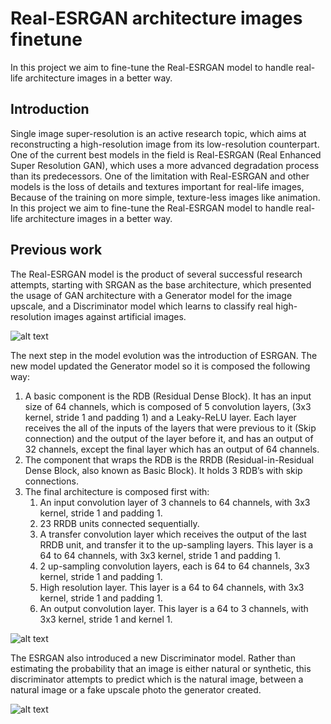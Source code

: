 # Real-ESRGAN architecture images finetune
In this project we aim to fine-tune the Real-ESRGAN model to handle real-life architecture images in a better way.
## Introduction
Single image super-resolution is an active research topic, which aims at reconstructing a high-resolution image from its low-resolution counterpart. One of the current best models in the field is Real-ESRGAN (Real Enhanced Super Resolution GAN), which uses a more advanced degradation process than its predecessors. One of the limitation with Real-ESRGAN and other models is the loss of details and textures important for real-life images, Because of the training on more simple, texture-less images like animation. In this project we aim to fine-tune the Real-ESRGAN model to handle real-life architecture images in a better way.
## Previous work
The Real-ESRGAN model is the product of several successful research attempts, starting with SRGAN as the base architecture, which presented the usage of GAN architecture with a Generator model for the image upscale, and a Discriminator model which learns to classify real high-resolution images against artificial images.

![alt text](https://github.com/YuvalMandel1/Real-ESRGAN_architecture_images_finetune/images/SRGAN_model.png)

The next step in the model evolution was the introduction of ESRGAN. The new model updated the Generator model so it is composed the following way:
1.	A basic component is the RDB (Residual Dense Block). It has an input size of 64 channels, which is composed of 5 convolution layers, (3x3 kernel, stride 1 and padding 1) and a Leaky-ReLU layer. Each layer receives the all of the inputs of the layers that were previous to it (Skip connection) and the output of the layer before it, and has an output of 32 channels, except the final layer which has an output of 64 channels.
2.	The component that wraps the RDB is the RRDB (Residual-in-Residual Dense Block, also known as Basic Block). It holds 3 RDB’s with skip connections.
3.  The final architecture is composed first with:
    1)	An input convolution layer of 3 channels to 64 channels, with 3x3 kernel, stride 1 and padding 1.
    2) 23 RRDB units connected sequentially.
    3)	A transfer convolution layer which receives the output of the last RRDB unit, and transfer it to the up-sampling layers. This layer is a 64 to 64 channels, with 3x3 kernel, stride 1 and padding 1.
    4)	2 up-sampling convolution layers, each is 64 to 64 channels, 3x3 kernel, stride 1 and padding 1.
    5)	High resolution layer. This layer is a 64 to 64 channels, with 3x3 kernel, stride 1 and padding 1.
    6)	An output convolution layer. This layer is a 64 to 3 channels, with 3x3 kernel, stride 1 and kernel 1.

![alt text](https://github.com/YuvalMandel1/Real-ESRGAN_architecture_images_finetune/images/ESRGAN_generator.png)

The ESRGAN also introduced a new Discriminator model. Rather than estimating the probability that an image is either natural or synthetic, this discriminator attempts to predict which is the natural image, between a natural image or a fake upscale photo the generator created.

![alt text](https://github.com/YuvalMandel1/Real-ESRGAN_architecture_images_finetune/images/ESRGAN_discriminator.png)

